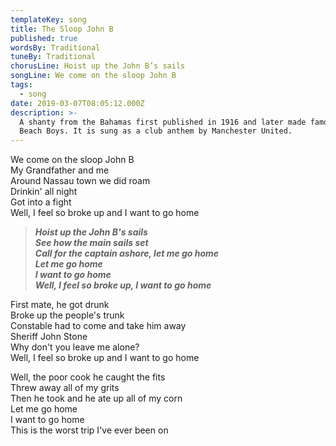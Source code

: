 ```yaml
---
templateKey: song
title: The Sloop John B
published: true
wordsBy: Traditional
tuneBy: Traditional
chorusLine: Hoist up the John B’s sails
songLine: We come on the sloop John B
tags:
  - song
date: 2019-03-07T08:05:12.000Z
description: >-
  A shanty from the Bahamas first published in 1916 and later made famous by the
  Beach Boys. It is sung as a club anthem by Manchester United.
---
```

We come on the sloop John B\
My Grandfather and me\
Around Nassau town we did roam\
Drinkin' all night\
Got into a fight\
Well, I feel so broke up and I want to go home

> ***Hoist up the John B's sails***\
> ***See how the main sails set***\
> ***Call for the captain ashore, let me go home***\
> ***Let me go home***\
> ***I want to go home***\
> ***Well, I feel so broke up, I want to go home***

First mate, he got drunk\
Broke up the people's trunk\
Constable had to come and take him away\
Sheriff John Stone\
Why don't you leave me alone?\
Well, I feel so broke up and I want to go home

Well, the poor cook he caught the fits\
Threw away all of my grits\
Then he took and he ate up all of my corn\
Let me go home\
I want to go home\
This is the worst trip I've ever been on
